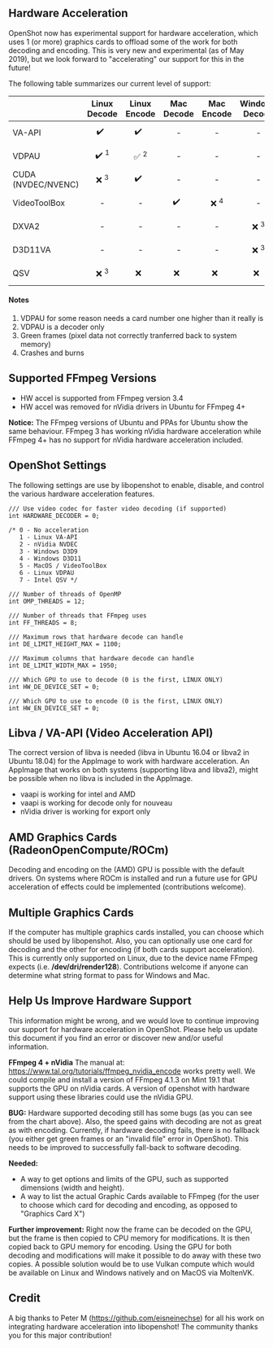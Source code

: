 <!--
© OpenShot Studios, LLC

SPDX-License-Identifier: LGPL-3.0-or-later
-->

## Hardware Acceleration

OpenShot now has experimental support for hardware acceleration, which uses 1 (or more)
graphics cards to offload some of the work for both decoding and encoding. This is
very new and experimental (as of May 2019), but we look forward to "accelerating"
our support for this in the future!

The following table summarizes our current level of support:

|                    |  Linux Decode   | Linux Encode   | Mac Decode |    Mac Encode  | Windows Decode | Windows Encode | Notes            |
|--------------------|:---------------:|:--------------:|:----------:|:--------------:|:--------------:|:--------------:|------------------|
| VA-API             |   ✔️ &nbsp;      |    ✔️ &nbsp;    |      -     |        -       |       -        |        -       | *Linux Only*     |
| VDPAU              | ✔️ <sup>1</sup>  | ✅ <sup>2</sup> |      -    |        -       |       -        |        -       | *Linux Only*     |
| CUDA (NVDEC/NVENC) | ❌ <sup>3</sup> |   ✔️ &nbsp;     |      -     |        -       |       -        |    ✔️ &nbsp;    | *Cross Platform* |
| VideoToolBox       |           -     |         -      |  ✔️ &nbsp;  | ❌ <sup>4</sup> |      -        |       -         | *Mac Only*       |
| DXVA2              |           -     |         -      |      -     |        -       | ❌ <sup>3</sup> |      -         | *Windows Only*   |
| D3D11VA            |           -     |         -      |      -     |        -       | ❌ <sup>3</sup> |      -         | *Windows Only*   |
| QSV                | ❌ <sup>3</sup> |   ❌ &nbsp;   |  ❌ &nbsp; |   ❌ &nbsp;    |   ❌ &nbsp;     |    ❌ &nbsp;   | *Cross Platform* |

#### Notes

1.  VDPAU for some reason needs a card number one higher than it really is
2.  VDPAU is a decoder only
3.  Green frames (pixel data not correctly tranferred back to system memory)
4.  Crashes and burns

## Supported FFmpeg Versions

* HW accel is supported from FFmpeg version 3.4
* HW accel was removed for nVidia drivers in Ubuntu for FFmpeg 4+

**Notice:** The FFmpeg versions of Ubuntu and PPAs for Ubuntu show the
same behaviour. FFmpeg 3 has working nVidia hardware acceleration while
FFmpeg 4+ has no support for nVidia hardware acceleration
included.

## OpenShot Settings

The following settings are use by libopenshot to enable, disable, and control
the various hardware acceleration features.

```{cpp}
/// Use video codec for faster video decoding (if supported)
int HARDWARE_DECODER = 0;

/* 0 - No acceleration
   1 - Linux VA-API
   2 - nVidia NVDEC
   3 - Windows D3D9
   4 - Windows D3D11
   5 - MacOS / VideoToolBox
   6 - Linux VDPAU
   7 - Intel QSV */

/// Number of threads of OpenMP
int OMP_THREADS = 12;

/// Number of threads that FFmpeg uses
int FF_THREADS = 8;

/// Maximum rows that hardware decode can handle
int DE_LIMIT_HEIGHT_MAX = 1100;

/// Maximum columns that hardware decode can handle
int DE_LIMIT_WIDTH_MAX = 1950;

/// Which GPU to use to decode (0 is the first, LINUX ONLY)
int HW_DE_DEVICE_SET = 0;

/// Which GPU to use to encode (0 is the first, LINUX ONLY)
int HW_EN_DEVICE_SET = 0;
```

## Libva / VA-API (Video Acceleration API)

The correct version of libva is needed (libva in Ubuntu 16.04 or libva2
in Ubuntu 18.04) for the AppImage to work with hardware acceleration.
An AppImage that works on both systems (supporting libva and libva2),
might be possible when no libva is included in the AppImage.

*  vaapi is working for intel and AMD
*  vaapi is working for decode only for nouveau
*  nVidia driver is working for export only

## AMD Graphics Cards (RadeonOpenCompute/ROCm)

Decoding and encoding on the (AMD) GPU is possible with the default drivers.
On systems where ROCm is installed and run a future use for GPU acceleration
of effects could be implemented (contributions welcome).

## Multiple Graphics Cards

If the computer has multiple graphics cards installed, you can choose which
should be used by libopenshot. Also, you can optionally use one card for
decoding and the other for encoding (if both cards support acceleration).
This is currently only supported on Linux, due to the device name FFmpeg
expects (i.e. **/dev/dri/render128**). Contributions welcome if anyone can
determine what string format to pass for Windows and Mac.

## Help Us Improve Hardware Support

This information might be wrong, and we would love to continue improving
our support for hardware acceleration in OpenShot. Please help us update
this document if you find an error or discover new and/or useful information.

**FFmpeg 4 + nVidia** The manual at:
https://www.tal.org/tutorials/ffmpeg_nvidia_encode
works pretty well. We could compile and install a version of FFmpeg 4.1.3
on Mint 19.1 that supports the GPU on nVidia cards. A version of openshot
with hardware support using these libraries could use the nVidia GPU.

**BUG:** Hardware supported decoding still has some bugs (as you can see from
the chart above). Also, the speed gains with decoding are not as great
as with encoding. Currently, if hardware decoding fails, there is no
fallback (you either get green frames or an "invalid file" error in OpenShot).
This needs to be improved to successfully fall-back to software decoding.

**Needed:**
  * A way to get options and limits of the GPU, such as
 supported dimensions (width and height).
  *  A way to list the actual Graphic Cards available to FFmpeg (for the
  user to choose which card for decoding and encoding, as opposed
  to "Graphics Card X")

**Further improvement:** Right now the frame can be decoded on the GPU, but the
frame is then copied to CPU memory for modifications. It is then copied back to
GPU memory for encoding. Using the GPU for both decoding and modifications
will make it possible to do away with these two copies. A possible solution would
be to use Vulkan compute which would be available on Linux and Windows natively
and on MacOS via MoltenVK.

## Credit

A big thanks to Peter M (https://github.com/eisneinechse) for all his work
on integrating hardware acceleration into libopenshot! The community thanks
you for this major contribution!
